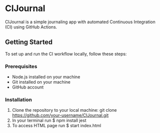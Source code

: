 # CIJournal

CIJournal is a simple journaling app with automated Continuous Integration (CI) using GitHub Actions.

## Getting Started

To set up and run the CI workflow locally, follow these steps:

### Prerequisites

- Node.js installed on your machine
- Git installed on your machine
- GitHub account

### Installation

1. Clone the repository to your local machine:
   git clone https://github.com/your-username/CIJournal.git
2. In your terminal run $ npm install jest 
3. To access HTML page run $ start index.html


